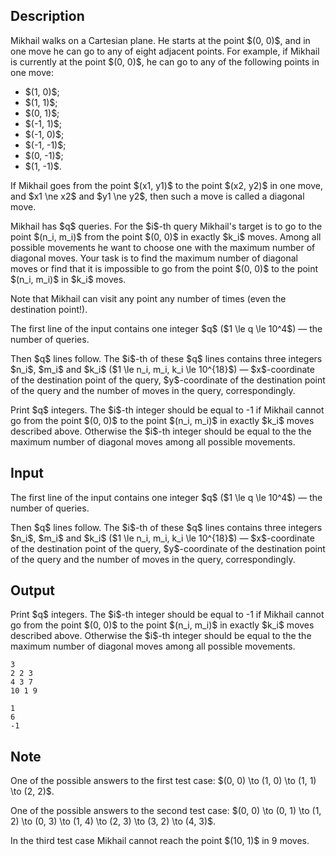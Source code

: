 ## Description

<div><p>Mikhail walks on a Cartesian plane. He starts at the point $(0, 0)$, and in one move he can go to any of eight adjacent points. For example, if Mikhail is currently at the point $(0, 0)$, he can go to any of the following points in one move: </p><ul> <li> $(1, 0)$; </li><li> $(1, 1)$; </li><li> $(0, 1)$; </li><li> $(-1, 1)$; </li><li> $(-1, 0)$; </li><li> $(-1, -1)$; </li><li> $(0, -1)$; </li><li> $(1, -1)$. </li></ul><p>If Mikhail goes from the point $(x1, y1)$ to the point $(x2, y2)$ in one move, and $x1 \ne x2$ and $y1 \ne y2$, then such a move is called a <span class="tex-font-style-it">diagonal move</span>.</p><p>Mikhail has $q$ <span class="tex-font-style-bf">queries</span>. For the $i$-th query Mikhail's target is to go to the point $(n_i, m_i)$ from the point $(0, 0)$ in <span class="tex-font-style-bf">exactly</span> $k_i$ moves. Among all possible movements he want to choose one with the maximum number of <span class="tex-font-style-it">diagonal moves</span>. Your task is to find the maximum number of <span class="tex-font-style-it">diagonal moves</span> or find that it is impossible to go from the point $(0, 0)$ to the point $(n_i, m_i)$ in $k_i$ moves.</p><p>Note that Mikhail <span class="tex-font-style-bf">can</span> visit any point any number of times (even the destination point!).</p></div><div class="input-specification"><p>The first line of the input contains one integer $q$ ($1 \le q \le 10^4$) — the number of queries.</p><p>Then $q$ lines follow. The $i$-th of these $q$ lines contains three integers $n_i$, $m_i$ and $k_i$ ($1 \le n_i, m_i, k_i \le 10^{18}$) — $x$-coordinate of the destination point of the query, $y$-coordinate of the destination point of the query and the number of moves in the query, correspondingly.</p></div><div class="output-specification"><p>Print $q$ integers. The $i$-th integer should be equal to <span class="tex-font-style-tt">-1</span> if Mikhail cannot go from the point $(0, 0)$ to the point $(n_i, m_i)$ in <span class="tex-font-style-bf">exactly</span> $k_i$ moves described above. Otherwise the $i$-th integer should be equal to the the maximum number of <span class="tex-font-style-it">diagonal moves</span> among all possible movements.</p></div>

## Input

<p>The first line of the input contains one integer $q$ ($1 \le q \le 10^4$) — the number of queries.</p><p>Then $q$ lines follow. The $i$-th of these $q$ lines contains three integers $n_i$, $m_i$ and $k_i$ ($1 \le n_i, m_i, k_i \le 10^{18}$) — $x$-coordinate of the destination point of the query, $y$-coordinate of the destination point of the query and the number of moves in the query, correspondingly.</p>

## Output

<p>Print $q$ integers. The $i$-th integer should be equal to <span class="tex-font-style-tt">-1</span> if Mikhail cannot go from the point $(0, 0)$ to the point $(n_i, m_i)$ in <span class="tex-font-style-bf">exactly</span> $k_i$ moves described above. Otherwise the $i$-th integer should be equal to the the maximum number of <span class="tex-font-style-it">diagonal moves</span> among all possible movements.</p>





```input1
3
2 2 3
4 3 7
10 1 9

```




```output1
1
6
-1

```



## Note

<p>One of the possible answers to the first test case: $(0, 0) \to (1, 0) \to (1, 1) \to (2, 2)$.</p><p>One of the possible answers to the second test case: $(0, 0) \to (0, 1) \to (1, 2) \to (0, 3) \to (1, 4) \to (2, 3) \to (3, 2) \to (4, 3)$.</p><p>In the third test case Mikhail cannot reach the point $(10, 1)$ in 9 moves.</p>
